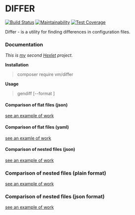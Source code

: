 # DIFFER

[![Build Status](https://travis-ci.org/VitaMinKin/php-project-lvl2.svg?branch=master)](https://travis-ci.org/VitaMinKin/php-project-lvl2)
[![Maintainability](https://api.codeclimate.com/v1/badges/0968894b5763787b039c/maintainability)](https://codeclimate.com/github/VitaMinKin/php-project-lvl2/maintainability)
[![Test Coverage](https://api.codeclimate.com/v1/badges/0968894b5763787b039c/test_coverage)](https://codeclimate.com/github/VitaMinKin/php-project-lvl2/test_coverage)

Differ - is a utility for finding differences in configuration files.

### Documentation

*This is [my](https://ru.hexlet.io/u/vitaminkin) second [Hexlet](https://ru.hexlet.io/professions/php/projects/48) project.*

**Installation**
> composer require vm/differ

**Usage**
> gendiff [--format <fmt>] <firstFile> <secondFile>

#### Comparison of flat files (json) 
[see an example of work](https://asciinema.org/a/p9nlLp1iBpbrwvpqHQfBBPDGX)

#### Comparison of flat files (yaml)
[see an examle of work](https://asciinema.org/a/Fxt9s5BnvWaSOND4XFHdNJS8b)

#### Comparison of nested files (json)
[see an example of work](https://asciinema.org/a/N9bxPuo3jJIBmZDOGnpw3WT3y)

### Comparison of nested files (plain format)
[see an example of work](https://asciinema.org/a/xjae7SJCvqFXR11mOXFV1Na1S)

### Comparison of nested files (json format)
[see an example of work](https://asciinema.org/a/SLbmczM4mNJYH9QYrgfWvjWUb)

